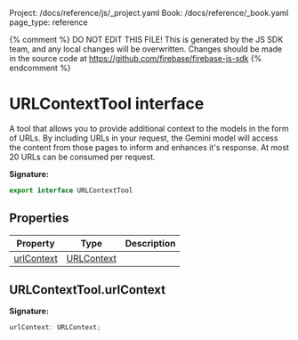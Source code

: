 Project: /docs/reference/js/_project.yaml
Book: /docs/reference/_book.yaml
page_type: reference

{% comment %}
DO NOT EDIT THIS FILE!
This is generated by the JS SDK team, and any local changes will be
overwritten. Changes should be made in the source code at
https://github.com/firebase/firebase-js-sdk
{% endcomment %}

# URLContextTool interface
A tool that allows you to provide additional context to the models in the form of URLs. By including URLs in your request, the Gemini model will access the content from those pages to inform and enhances it's response. At most 20 URLs can be consumed per request.

<b>Signature:</b>

```typescript
export interface URLContextTool 
```

## Properties

|  Property | Type | Description |
|  --- | --- | --- |
|  [urlContext](./ai.urlcontexttool.md#urlcontexttoolurlcontext) | [URLContext](./ai.urlcontext.md#urlcontext_interface) |  |

## URLContextTool.urlContext

<b>Signature:</b>

```typescript
urlContext: URLContext;
```
